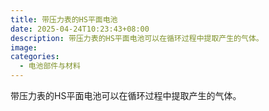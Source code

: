 ```yaml
---
title: 带压力表的HS平面电池
date: 2025-04-24T10:23:43+08:00
description: 带压力表的HS平面电池可以在循环过程中提取产生的气体。
image: 
categories:
  - 电池部件与材料
---
```


带压力表的HS平面电池可以在循环过程中提取产生的气体。

